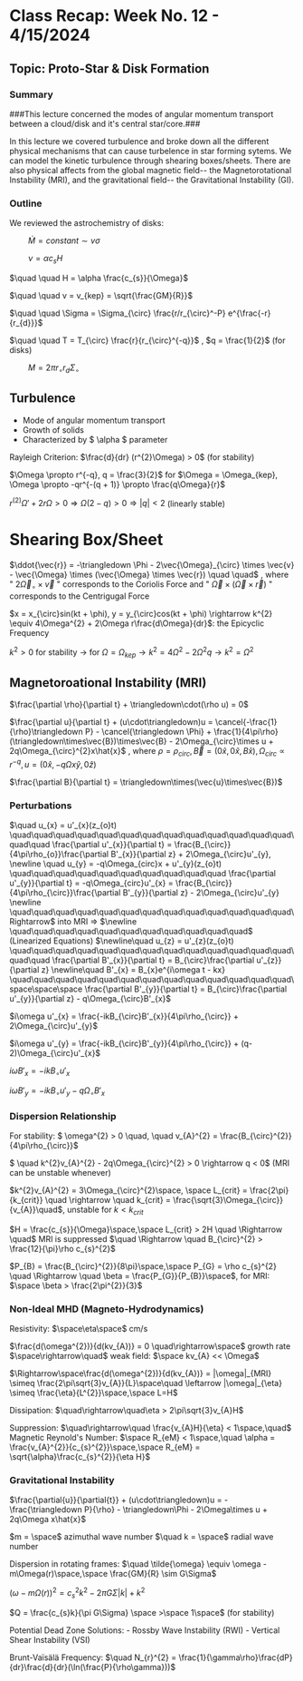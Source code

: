 # Class Recap: Week No. 12 - 4/15/2024
## Topic: Proto-Star & Disk Formation

### Summary

###This lecture concerned the modes of angular momentum transport between a cloud/disk and it's central star/core.###

In this lecture we covered turbulence and broke down all the different physical mechanisms that can cause turbelence in star forming sytems.  We can model the kinetic turbulence through shearing boxes/sheets.  There are also physical affects from the global magnetic field-- the Magnetorotational Instability (MRI), and the gravitational field-- the Gravitational Instability (GI).

### Outline 

We reviewed the astrochemistry of disks:

$\quad \quad \dot{M} = constant \sim v\sigma$

$\quad \quad \nu = \alpha c_{s}H$

$\quad \quad H = \alpha \frac{c_{s}}{\Omega}$

$\quad \quad v = v_{kep} = \sqrt{\frac{GM}{R}}$

$\quad \quad \Sigma = \Sigma_{\circ} \frac{r/r_{\circ}^-P} e^{\frac{-r}{r_{d}}}$

$\quad \quad T = T_{\circ} \frac{r}{r_{\circ}^{-q}}$ , $q = \frac{1}{2}$ (for disks)

$\quad \quad M = 2\pi r_{\circ}r_{d} \Sigma_{\circ}$



## Turbulence

- Mode of angular momentum transport
- Growth of solids
- Characterized by $ \alpha $ parameter

Rayleigh Criterion: $\frac{d}{dr} (r^{2}\Omega) > 0$ (for stability)

$\Omega \propto r^{-q}, q = \frac{3}{2}$ for $\Omega = \Omega_{kep},  \Omega \propto  -qr^{-(q + 1)} \propto  \frac{q\Omega}{r}$

$r^(2)\Omega ' + 2r\Omega  > 0  \Rightarrow  \Omega (2-q) > 0  \Rightarrow  |q| < 2$ (linearly stable)

# Shearing Box/Sheet

$\ddot{\vec{r}} =  -\triangledown \Phi  -  2\vec{\Omega}_{\circ} \times \vec{v}  -  \vec{\Omega} \times (\vec{\Omega} \times \vec{r}) \quad \quad$ , where " $2\vec{\Omega}_{\circ} \times \vec{v}$ " corresponds to the Coriolis Force and " $\vec{\Omega} \times (\vec{\Omega} \times \vec{r})$ " corresponds to the Centrigugal Force

$x = x_{\circ}sin(kt + \phi), y = y_{\circ}cos(kt + \phi)  \rightarrow  k^{2} \equiv  4\Omega^{2} + 2\Omega r\frac{d\Omega}{dr}$: the Epicyclic Frequency

$k^{2} > 0$ for stability $\rightarrow$ for $\Omega = \Omega_{kep}  \rightarrow  k^{2} = 4\Omega^{2} - 2\Omega^{2}q  \rightarrow  k^{2} = \Omega^{2}$



## Magnetoroational Instability (MRI)

$\frac{\partial \rho}{\partial t} + \triangledown\cdot(\rho u) = 0$

$\frac{\partial u}{\partial t} + (u\cdot\triangledown)u   =   \cancel{-\frac{1}{\rho}\triangledown P} - \cancel{\triangledown \Phi} + \frac{1}{4\pi\rho}(\triangledown\times\vec{B})\times\vec{B} - 2\Omega_{\circ}\times u  +  2q\Omega_{\circ}^{2}x\hat{x}$ , where $\rho = \rho_{circ} ,  \vec{B} = (0\hat{x}, 0\hat{x}, B\hat{x}),  \Omega_{circ} \propto  r^{-q}, u = (0\hat{x}, -q\Omega x\hat{y}, 0\hat{z})$ 

$\frac{\partial B}{\partial t} = \triangledown\times(\vec{u}\times\vec{B})$

### Perturbations

$\quad u_{x} = u'_{x}(z_{o}t) \quad\quad\quad\quad\quad\quad\quad\quad\quad\quad\quad\quad\quad\quad\quad \frac{\partial u'_{x}}{\partial t} = \frac{B_{\circ}}{4\pi\rho_{o}}\frac{\partial B'_{x}}{\partial z} + 2\Omega_{\circ}u'_{y}, 
\newline \quad  u_{y} = -q\Omega_{circ}x + u'_{y}(z_{o}t) \quad\quad\quad\quad\quad\quad\quad\quad\quad\quad \frac{\partial u'_{y}}{\partial t} = -q\Omega_{circ}u'_{x} = \frac{B_{\circ}}{4\pi\rho_{\circ}}\frac{\partial B'_{y}}{\partial z} - 2\Omega_{\circ}u'_{y}
\newline \quad\quad\quad\quad\quad\quad\quad\quad\quad\quad\quad\quad\quad\Rightarrow$ into MRI $\Rightarrow$
$\newline \quad\quad\quad\quad\quad\quad\quad\quad\quad\quad\quad$ (Linearized Equations)
$\newline\quad u_{z} = u'_{z}(z_{o}t)  \quad\quad\quad\quad\quad\quad\quad\quad\quad\quad\quad\quad\quad\quad\quad \frac{\partial B'_{x}}{\partial t} = B_{\circ}\frac{\partial u'_{z}}{\partial z}
\newline\quad  B'_{x} = B_{x}e^{i\omega t - kx} \quad\quad\quad\quad\quad\quad\quad\quad\quad\quad\quad\quad\quad\space\space\space \frac{\partial B'_{y}}{\partial t} = B_{\circ}\frac{\partial u'_{y}}{\partial z} - q\Omega_{\circ}B'_{x}$

$i\omega u'_{x} = \frac{-ikB_{\circ}B'_{x}}{4\pi\rho_{\circ}} + 2\Omega_{\circ}u'_{y}$

$i\omega u'_{y} = \frac{-ikB_{\circ}B'_{y}}{4\pi\rho_{\circ}} + (q-2)\Omega_{\circ}u'_{x}$

$i\omega B'_{x} = -ikB_{\circ}u'_{x}$

$i\omega B'_{y} = -ikB_{\circ}u'_{y} - q\Omega_{\circ}B'_{x}$



### Dispersion Relationship

For stability: $ \omega^{2} > 0  \quad, \quad v_{A}^{2} = \frac{B_{\circ}^{2}}{4\pi\rho_{\circ}}$

$ \quad k^{2}v_{A}^{2} - 2q\Omega_{\circ}^{2} > 0  \rightarrow  q < 0$ (MRI can be unstable whenever)

$k^{2}v_{A}^{2} = 3\Omega_{\circ}^{2}\space, \space L_{crit} = \frac{2\pi}{k_{crit}} \quad \rightarrow \quad k_{crit} = \frac{\sqrt{3}\Omega_{\circ}}{v_{A}}\quad$, unstable for $k < k_{crit}$

$H = \frac{c_{s}}{\Omega}\space,\space L_{crit} > 2H \quad \Rightarrow \quad$ MRI is suppressed $\quad \Rightarrow \quad B_{\circ}^{2} > \frac{12}{\pi}\rho c_{s}^{2}$

$P_{B} = \frac{B_{\circ}^{2}}{8\pi}\space,\space P_{G} = \rho c_{s}^{2} \quad \Rightarrow \quad \beta = \frac{P_{G}}{P_{B}}\space$, for MRI: $\space \beta > \frac{2\pi^{2}}{3}$



### Non-Ideal MHD (Magneto-Hydrodynamics)

Resistivity: $\space\eta\space$ cm/s

$\frac{d(\omega^{2})}{d(kv_{A})} = 0 \quad\rightarrow\space$ growth rate $\space\rightarrow\quad$ weak field: $\space kv_{A} << \Omega$

$\Rightarrow\space\frac{d(\omega^{2})}{d(kv_{A})} = |\omega|_{MRI} \simeq \frac{2\pi\sqrt{3}v_{A}}{L}\space\quad \leftarrow |\omega|_{\eta} \simeq \frac{\eta}{L^{2}}\space,\space L=H$

Dissipation: $\quad\rightarrow\quad\eta > 2\pi\sqrt{3}v_{A}H$

Suppression: $\quad\rightarrow\quad \frac{v_{A}H}{\eta} < 1\space,\quad$ Magnetic Reynold's Number: $\space R_{eM} < 1\space,\quad \alpha = \frac{v_{A}^{2}}{c_{s}^{2}}\space,\space R_{eM} = \sqrt{\alpha}\frac{c_{s}^{2}}{\eta H}$

### Gravitational Instability

$\frac{\partial{u}}{\partial{t}} + (u\cdot\triangledown)u = -\frac{\triangledown P}{\rho} - \triangledown\Phi - 2\Omega\times u + 2q\Omega x\hat{x}$

$m = \space$ azimuthal wave number $\quad k = \space$ radial wave number

Dispersion in rotating frames: $\quad \tilde{\omega} \equiv \omega - m\Omega(r)\space,\space \frac{GM}{R} \sim G\Sigma$

$(\omega - m\Omega(r))^{2} = c_{s}^{2}k^{2} - 2\pi G\Sigma |k| + k^{2}$

$Q = \frac{c_{s}k}{\pi G\Sigma} \space >\space 1\space$ (for stability)

Potential Dead Zone Solutions:
    - Rossby Wave Instability (RWI)
    - Vertical Shear Instability (VSI)

Brunt-Vaïsälä Frequency: $\quad N_{r}^{2} = \frac{1}{\gamma\rho}\frac{dP}{dr}\frac{d}{dr}(\ln(\frac{P}{\rho\gamma}))$


